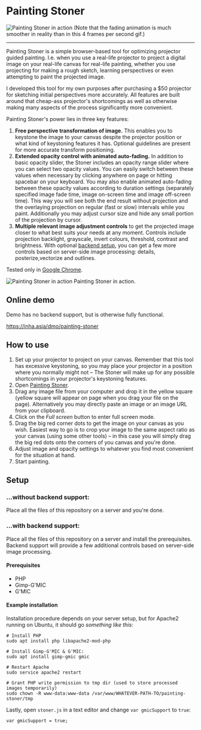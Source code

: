 # Painting Stoner

![Painting Stoner in action](https://storage.googleapis.com/olaviinha/github/ps-4fps.gif)
(Note that the fading animation is much smoother in reality than in this 4 frames per second gif.)

---

Painting Stoner is a simple browser-based tool for optimizing projector guided painting. I.e. when you use a real-life projector to project a digital image on your real-life canvas for real-life painting, whether you use projecting for making a rough sketch, learning perspectives or even attempting to paint the projected image.

I developed this tool for my own purposes after purchasing a $50 projector for sketching initial perspectives more accurately. All features are built around that cheap-ass projector's shortcomings as well as otherwise making many aspects of the process significantly more convenient.

Painting Stoner's power lies in three key features:
1. **Free perspective transformation of image.** This enables you to keystone the image to your canvas despite the projector position or what kind of keystoning features it has. Optional guidelines are present for more accurate transform positioning.
2. **Extended opacity control with animated auto-fading.** In addition to basic opacity slider, the Stoner includes an opacity range slider where you can select two opacity values. You can easily switch between these values when necessary by clicking anywhere on page or hitting spacebar on your keyboard. You may also enable animated auto-fading between these opacity values according to duration settings (separately specified image fade time, image on-screen time and image off-screen time). This way you will see both the end result without projection and the overlaying projection on regular (fast or slow) intervals while you paint. Additionally you may adjust cursor size and hide any small portion of the projection by cursor.
3. **Multiple relevant image adjustment controls** to get the projected image closer to what best suits your needs at any moment. Controls include projection backlight, grayscale, invert colours, threshold, contrast and brightness. With optional [backend setup](#setup), you can get a few more controls based on server-side image processing: details, posterize,vectorize and outlines.

Tested only in [Google Chrome](https://chrome.google.com).

![Painting Stoner in action](https://storage.googleapis.com/olaviinha/github/painting-stoner/backendadjs2.gif)
Painting Stoner in action.

## Online demo

Demo has no backend support, but is otherwise fully functional.

https://inha.asia/dmo/painting-stoner


## How to use

1. Set up your projector to project on your canvas. Remember that this tool has excessive keystoning, so you may place your projector in a position where you normally might not – The Stoner will make up for any possible shortcomings in your projector's keystoning features.
2. Open [Painting Stoner](https://inha.asia/dmo/painting-stoner).
3. Drag any image file from your computer and drop it in the yellow square (yellow square will appear on page when you drag your file on the page). Alternatively you may directly paste an image or an image URL from your clipboard.
4. Click on the <i>Full screen</i> button to enter full screen mode.
5. Drag the big red corner dots to get the image on your canvas as you wish. Easiest way to go is to crop your image to the same aspect ratio as your canvas (using some other tools) – in this case you will simply drag the big red dots onto the corners of you canvas and you're done.
6. Adjust image and opacity settings to whatever you find most convenient for the situation at hand.
7. Start painting.

## Setup

### ...without backend support:

Place all the files of this repository on a server and you're done.

### ...with backend support:

Place all the files of this repository on a server and install the prerequisites. Backend support will provide a few additional controls based on server-side image processing. 

#### Prerequisites
- PHP
- Gimp-G'MIC
- G'MIC

#### Example installation

Installation procedure depends on your server setup, but for Apache2 running on Ubuntu, it should go _something like this_:

```
# Install PHP
sudo apt install php libapache2-mod-php
```
```
# Install Gimp-G'MIC & G'MIC: 
sudo apt install gimp-gmic gmic
``` 

```
# Restart Apache
sudo service apache2 restart
```
```
# Grant PHP write permission to tmp dir (used to store processed images temporarily)
sudo chown -R www-data:www-data /var/www/WHATEVER-PATH-TO/painting-stoner/tmp
```

Lastly, open `stoner.js` in a text editor and change `var gmicSupport` to `true`:
```
var gmicSupport = true;
```
